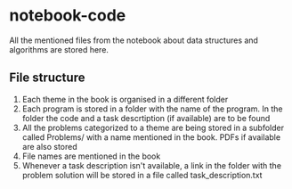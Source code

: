 # notebook-code
All the mentioned files from the notebook about data structures and algorithms are stored here.
## File structure
1. Each theme in the book is organised in a different folder
2. Each program is stored in a folder with the name of the program. In the folder the code and a task descrtiption (if available) are to be found
2. All the problems categorized to a theme are being stored in a subfolder called Problems/ with a name mentioned in the book. PDFs if available are also stored
3. File names are mentioned in the book
4. Whenever a task description isn't available, a link in the folder with the problem solution will be stored in a file called task_description.txt
